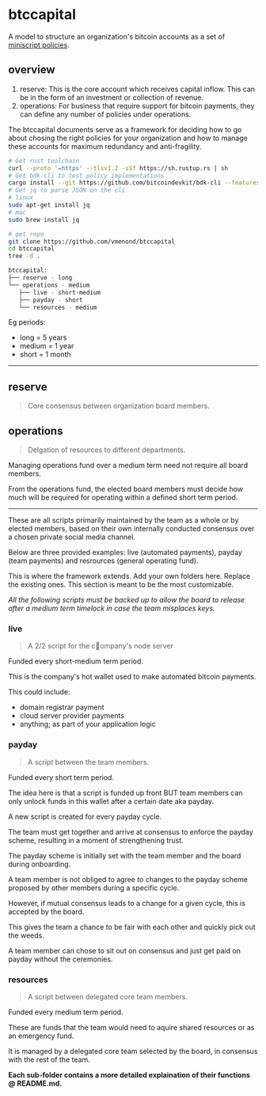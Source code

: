 # btccapital 

A model to structure an organization's bitcoin accounts as a set of [miniscript policies](http://bitcoin.sipa.be/miniscript/).

## overview


1. reserve: This is the core account which receives capital inflow. This can be in the form of an investment or collection of revenue.
2. operations: For business that require support for bitcoin payments, they can define any number of policies under operations.


The btccapital documents serve as a framework for deciding how to go about chosing the right policies for your organization and
how to manage these accounts for maximum redundancy and anti-fragility.


```bash
# Get rust toolchain
curl --proto '=https' --tlsv1.2 -sSf https://sh.rustup.rs | sh
# Get bdk-cli to test policy implementations
cargo install --git https://github.com/bitcoindevkit/bdk-cli --features=compiler,compact_filters
# Get jq to parse JSON on the cli
# linux
sudo apt-get install jq
# mac
sudo brew install jq

# get repo
git clone https://github.com/vmenond/btccapital
cd btccapital
tree -d .

btccapital:
├── reserve - long
└── operations - medium
   ├── live - short-medium
   ├── payday - short	   
   └── resources - medium
```

Eg periods:

- long = 5 years
- medium = 1 year
- short = 1 month

<hr>


## reserve

> Core consensus between organization board members.

## operations

> Delgation of resources to different departments.

Managing operations fund over a medium term need not require all board members.

From the operations fund, the elected board members must decide how much will be required for operating within a defined short term period.

<hr>

These are all scripts primarily maintained by the team as a whole or by elected members, based on their own internally conducted consensus over a chosen private social media channel. 

Below are three provided examples: live (automated payments), payday (team payments) and resrources (general operating fund). 

This is where the framework extends. Add your own folders here. Replace the existing ones. This section is meant to be the most customizable.

*All the following scripts must be backed up to allow the board to release after a medium term timelock in case the team misplaces keys.*

### live

> A 2/2 script for the company's node server

Funded every short-medium term period.

This is the company's hot wallet used to make automated bitcoin payments.

This could include:
- domain registrar payment
- cloud server provider payments
- anything; as part of your application logic

### payday

> A script between the team members.

Funded every short term period.

The idea here is that a script is funded up front BUT team members can only unlock funds in this wallet after a certain date aka payday.

A new script is created for every payday cycle.

The team must get together and arrive at consensus to enforce the payday scheme, resulting in a moment of strengthening trust.

The payday scheme is initially set with the team member and the board during onboarding. 

A team member is not obliged to agree to changes to the payday scheme proposed by other members during a specific cycle. 

However, if mutual consensus leads to a change for a given cycle, this is accepted by the board.

This gives the team a chance to be fair with each other and quickly pick out the weeds.

A team member can chose to sit out on consensus and just get paid on payday without the ceremonies.
 
### resources

> A script between delegated core team members.

Funded every medium term period.

These are funds that the team would need to aquire shared resources or as an emergency fund.

It is managed by a delegated core team selected by the board, in consensus with the rest of the team.


<b>Each sub-folder contains a more detailed explaination of their functions @ README.md.</b>
